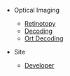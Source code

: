<!-- docs/_sidebar.md -->

* Optical Imaging </br>
  * [Retinotopy](/RetinoProj/README.md)
  * [Decoding](decoding.md)
  * [Ort Decoding](https://github.com/giacomox/OrtDiscrimination/blob/master/README.md)


* Site
  * [Developer](/Develope_site.md)


<!--   * [Vasculature segmentation](https://gitlab.com/nicstrisc/B-COSFIRE-MATLAB) -->
